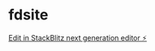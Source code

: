 # fdsite

[Edit in StackBlitz next generation editor ⚡️](https://stackblitz.com/~/github.com/deamsf/fdsite)